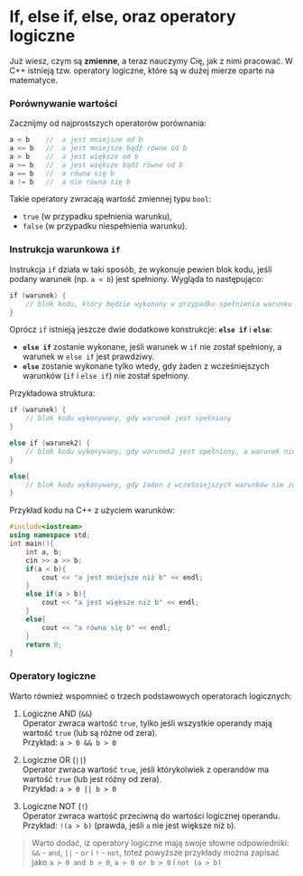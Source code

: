 # If, else if, else, oraz operatory logiczne

Już wiesz, czym są **zmienne**, a teraz nauczymy Cię, jak z nimi pracować. W C++ istnieją tzw. operatory logiczne, które są w dużej mierze oparte na matematyce.

### Porównywanie wartości

Zacznijmy od najprostszych operatorów porównania:
```cpp
a < b    //  a jest mniejsze od b
a <= b   //  a jest mniejsze bądź równe od b
a > b    //  a jest większe od b
a >= b   //  a jest większe bądź równe od b
a == b   //  a równa się b
a != b   //  a nie równa się b
```
Takie operatory zwracają wartość zmiennej typu `bool`:

- `true` (w przypadku spełnienia warunku),
- `false` (w przypadku niespełnienia warunku).

### Instrukcja warunkowa `if`

Instrukcja `if` działa w taki sposób, że wykonuje pewien blok kodu, jeśli podany warunek (np. `a < b`) jest spełniony. 
Wygląda to następująco:
```cpp
if (warunek) {  
	// blok kodu, który będzie wykonany w przypadku spełnienia warunku
}
```

Oprócz `if` istnieją jeszcze dwie dodatkowe konstrukcje: **`else if`** i **`else`**:

- **`else if`** zostanie wykonane, jeśli warunek w `if` nie został spełniony, a warunek w `else if` jest prawdziwy.
- **`else`** zostanie wykonane tylko wtedy, gdy żaden z wcześniejszych warunków (`if` i `else if`) nie został spełniony.

Przykładowa struktura:
```cpp
if (warunek) {  
	// blok kodu wykonywany, gdy warunek jest spełniony
}

else if (warunek2) {  
	// blok kodu wykonywany, gdy warunek2 jest spełniony, a warunek nie
}

else{  
	// blok kodu wykonywany, gdy żaden z wcześniejszych warunków nie został spełniony
}
```

Przykład kodu na C++ z użyciem warunków:
```cpp
#include<iostream>
using namespace std;
int main(){
    int a, b;
    cin >> a >> b;
    if(a < b){
        cout << "a jest mniejsze niż b" << endl;
    }
    else if(a > b){
        cout << "a jest większe niż b" << endl;
    }
    else{
        cout << "a równa się b" << endl;
    }
    return 0;
}
```
### Operatory logiczne

Warto również wspomnieć o trzech podstawowych operatorach logicznych:

1. Logiczne AND (`&&`)   
    Operator zwraca wartość `true`, tylko jeśli wszystkie operandy mają wartość `true` (lub są różne od zera).  
    Przykład: `a > 0 && b > 0`
    
2. Logiczne OR (`||`)   
    Operator zwraca wartość `true`, jeśli którykolwiek z operandów ma wartość `true` (lub jest różny od zera).  
    Przykład: `a > 0 || b > 0`
    
3. Logiczne NOT (`!`)   
    Operator zwraca wartość przeciwną do wartości logicznej operandu.  
    Przykład: `!(a > b)` (prawda, jeśli `a` nie jest większe niż `b`).

> Warto dodać, iż operatory logiczne mają swoje słowne odpowiedniki: `&&` - `and`, `||` - `or` i `!` - `not`, toteż powyższe przykłady można zapisać jako `a > 0 and b > 0`, `a > 0 or b > 0` i `not (a > b)`
